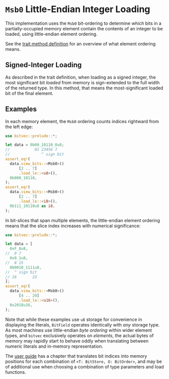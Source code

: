 # `Msb0` Little-Endian Integer Loading

This implementation uses the `Msb0` bit-ordering to determine *which* bits in a
partially-occupied memory element contain the contents of an integer to be
loaded, using little-endian element ordering.

See the [trait method definition][orig] for an overview of what element ordering
means.

## Signed-Integer Loading

As described in the trait definition, when loading as a signed integer, the most
significant bit *loaded* from memory is sign-extended to the full width of the
returned type. In this method, that means the most-significant loaded bit of the
final element.

## Examples

In each memory element, the `Msb0` ordering counts indices rightward from the
left edge:

```rust
use bitvec::prelude::*;

let data = 0b00_10110_0u8;
//           01 23456 7
//              ^ sign bit
assert_eq!(
  data.view_bits::<Msb0>()
      [2 .. 7]
      .load_le::<u8>(),
  0b000_10110,
);
assert_eq!(
  data.view_bits::<Msb0>()
      [2 .. 7]
      .load_le::<i8>(),
  0b111_10110u8 as i8,
);
```

In bit-slices that span multiple elements, the little-endian element ordering
means that the slice index increases with numerical significance:

```rust
use bitvec::prelude::*;

let data = [
  0xF_8u8,
//  0 7
  0x0_1u8,
//  8 15
  0b0010_1111u8,
//  ^ sign bit
// 16       23
];
assert_eq!(
  data.view_bits::<Msb0>()
      [4 .. 20]
      .load_le::<u16>(),
  0x2018u16,
);
```

Note that while these examples use `u8` storage for convenience in displaying
the literals, `BitField` operates identically with *any* storage type. As most
machines use little-endian *byte ordering* within wider element types, and
`bitvec` exclusively operates on *elements*, the actual bytes of memory may
rapidly start to behave oddly when translating between numeric literals and
in-memory representation.

The [user guide] has a chapter that translates bit indices into memory positions
for each combination of `<T: BitStore, O: BitOrder>`, and may be of additional
use when choosing a combination of type parameters and load functions.

[orig]: crate::field::BitField::load_le
[user guide]: https://bitvecto-rs.github.io/bitvec/memory-layout
